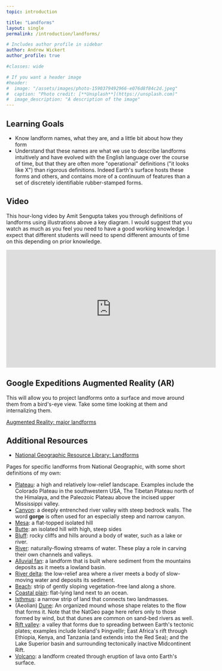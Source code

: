 ```yaml
---
topic: introduction

title: "Landforms"
layout: single
permalink: /introduction/landforms/

# Includes author profile in sidebar
author: Andrew Wickert
author_profile: true

#classes: wide

# If you want a header image
#header:
#  image: "/assets/images/photo-1590379492966-e076d8f84c2d.jpeg"
#  caption: "Photo credit: [**Unsplash**](https://unsplash.com)"
#  image_description: "A description of the image"
---
```


## Learning Goals

* Know landform names, what they are, and a little bit about how they form
* Understand that these names are what we use to describe landforms intuitively and have evolved with the English language over the course of time, but that they are often more "operational" definitions ("it looks like X") than rigorous definitions. Indeed Earth's surface hosts these forms and others, and contains more of a continuum of features than a set of discretely identifiable rubber-stamped forms.

## Video

This hour-long video by Amit Sengupta takes you through definitions of landforms using illustrations above a key diagram. I would suggest that you watch as much as you feel you need to have a good working knowledge. I expect that different students will need to spend different amounts of time on this depending on prior knowledge.

<iframe width="560" height="315" src="https://www.youtube.com/embed/8McizDCj6qE" frameborder="0" allow="accelerometer; autoplay; encrypted-media; gyroscope; picture-in-picture" allowfullscreen></iframe>

## Google Expeditions Augmented Reality (AR)

This will allow you to project landforms onto a surface and move around them from a bird's-eye view. Take some time looking at them and internalizing them.

[Augmented Reality: major landforms](https://tour-repo.appspot.com/view_tour/Basic_Landforms)
<!-- https://tour-repo.appspot.com/view_tour/Grand_Canyon -->

## Additional Resources

* [National Geographic Resource Library: Landforms](https://www.nationalgeographic.org/encyclopedia/landform/)

Pages for specific landforms from National Geographic, with some short definitions of my own:
* [Plateau](https://www.nationalgeographic.org/encyclopedia/plateau/): a high and relatively low-relief landscape. Examples include the Colorado Plateau in the southwestern USA, The Tibetan Plateau north of the Himalaya, and the Paleozoic Plateau above the incised upper Mississippi valley.
* [Canyon](https://www.nationalgeographic.org/encyclopedia/canyon/): a deeply entrenched river valley with steep bedrock walls. The word **gorge** is often used for an especially steep and narrow canyon.
* [Mesa](https://www.nationalgeographic.org/encyclopedia/mesa/): a flat-topped isolated hill
* [Butte](https://www.nationalgeographic.org/encyclopedia/butte/): an isolated hill with high, steep sides
* [Bluff](https://www.nationalgeographic.org/encyclopedia/bluff/): rocky cliffs and hills around a body of water, such as a lake or river.
* [River](https://www.nationalgeographic.org/article/understanding-rivers/): naturally-flowing streams of water. These play a role in carving their own channels and valleys.
* [Alluvial fan](https://www.nationalgeographic.org/encyclopedia/alluvial-fan/): a landform that is built where sediment from the mountains deposits as it meets a lowland basin.
* [River delta](https://www.nationalgeographic.org/encyclopedia/delta/): the low-relief area where a river meets a body of slow-moving water and deposits its sediment.
* [Beach](https://www.nationalgeographic.org/encyclopedia/beach/): strip of gently sloping vegetation-free land along a shore.
* [Coastal plain](https://www.nationalgeographic.org/encyclopedia/coastal-plain/): flat-lying land next to an ocean.
* [Isthmus](https://www.nationalgeographic.org/encyclopedia/isthmus/): a narrow strip of land that connects two landmasses.
* (Aeolian) [Dune](https://www.nationalgeographic.org/encyclopedia/dune/): An organized mound whose shape relates to the flow that forms it. Note that the NatGeo page here refers only to those formed by wind, but that dunes are common on sand-bed rivers as well.
* [Rift valley](https://www.nationalgeographic.org/encyclopedia/rift-valley/): a valley that forms due to spreading between Earth's tectonic plates; examples include Iceland's Þingvellir; East Africa's rift through Ethiopia, Kenya, and Tanzania (and extends into the Red Sea); and the Lake Superior basin and surrounding tectonically inactive Midcontinent Rift.
* [Volcano](https://www.nationalgeographic.org/article/types-volcanic-cones/): a landform created through eruption of lava onto Earth's surface.
